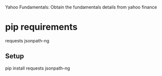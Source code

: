 Yahoo Fundamentals: Obtain the fundamentals details from yahoo finance

# pip requirements
requests
jsonpath-ng

## Setup
pip install requests jsonpath-ng
